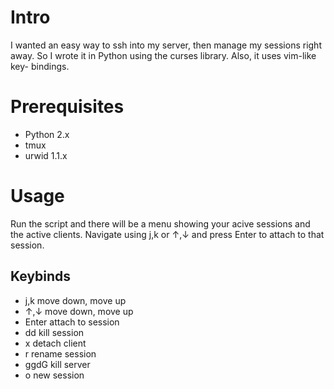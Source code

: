 # Intro
I wanted an easy way to ssh into my server, then manage my sessions right away.
So I wrote it in Python using the curses library. Also, it uses vim-like key-
bindings.

# Prerequisites
-   Python 2.x
-   tmux
-   urwid 1.1.x

# Usage
Run the script and there will be a menu showing your acive sessions and the
active clients. Navigate using j,k or ↑,↓ and press Enter to attach to that
session.

## Keybinds
-   j,k         move down, move up
-   ↑,↓         move down, move up
-   Enter       attach to session
-   dd          kill session
-   x           detach client
-   r           rename session
-   ggdG        kill server
-   o           new session


